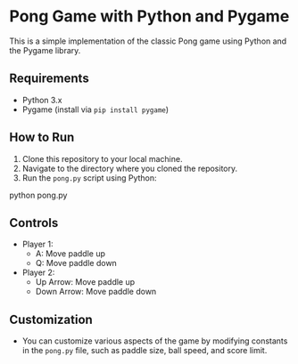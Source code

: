 # Pong Game with Python and Pygame

This is a simple implementation of the classic Pong game using Python and the Pygame library.

## Requirements

- Python 3.x
- Pygame (install via `pip install pygame`)

## How to Run

1. Clone this repository to your local machine.
2. Navigate to the directory where you cloned the repository.
3. Run the `pong.py` script using Python:

python pong.py

## Controls

- Player 1:
  - A: Move paddle up
  - Q: Move paddle down
- Player 2:
  - Up Arrow: Move paddle up
  - Down Arrow: Move paddle down

## Customization

- You can customize various aspects of the game by modifying constants in the `pong.py` file, such as paddle size, ball speed, and score limit.
